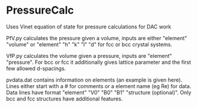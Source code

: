 # PressureCalc
Uses Vinet equation of state for pressure calculations for DAC work

PfV.py calculates the pressure given a volume, inputs are either "element" "volume" or "element" "h" "k" "l" "d" for fcc or bcc crystal systems.

VfP.py calculates the volume given a pressure, inputs are "element" "pressure".  For bcc or fcc it additionally gives lattice parameter and the first few allowed d-spacings.


pvdata.dat contains information on elements (an example is given here).  Lines either start with a # for comments or a element name (eg Re) for data.  Data lines have format "element" "V0" "B0" "B1" "structure (optional)".  Only bcc and fcc structures have additional features.


